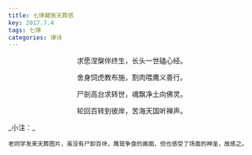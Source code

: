 ```yaml
---
title: 七律藏族天葬感
key: 2017.7.4
tags: 七律
categories: 律诗
---
```


<p align="center">求愿涅槃伴终生，长头一世磕心经。
</p>
<p align="center">舍身饲虎教布施，割肉喂鹰义善行。
</p>
<p align="center">尸剖高台求转世，魂飘净土向佛灵。
</p>
<p align="center">轮回百转到彼岸，苦海天国听禅声。
</p>
_小注：_

```
老同学发来天葬图片，虽没有尸卸百块，鹰鹫争食的画面，但也感受了场面的神圣，故感之。
```